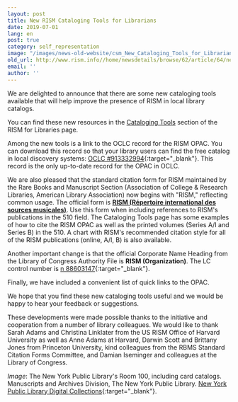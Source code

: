 ```yaml
---
layout: post
title: New RISM Cataloging Tools for Librarians
date: 2019-07-01
lang: en
post: true
category: self_representation
image: "/images/news-old-website/csm_New_Cataloging_Tools_for_Librarians_NYPL_f4112beb94.jpg"
old_url: http://www.rism.info//home/newsdetails/browse/62/article/64/new-rism-cataloging-tools-for-librarians.html
email: ''
author: ''
---
```



We are delighted to announce that there are some new cataloging tools available that will help improve the presence of RISM in local library catalogs.

You can find these new resources in the [Cataloging Tools](/organization/rism-for-libraries.html#c3947) section of the RISM for Libraries page.

Among the new tools is a link to the OCLC record for the RISM OPAC. You can download this record so that your library users can find the free catalog in local discovery systems: [OCLC #913332994](http://www.worldcat.org/oclc/913332994){:target="_blank"}. This record is the only up-to-date record for the OPAC in OCLC.

We are also pleased that the standard citation form for RISM maintained by the Rare Books and Manuscript Section (Association of College & Research Libraries, American Library Association) now begins with "RISM," reflecting common usage. The official form is [**RISM (Répertoire international des sources musicales)**](https://rbms.info/scf/?scf_entries=rism-repertoire-international-des-sources-musicales). Use this form when including references to RISM's publications in the 510 field. The Cataloging Tools page has some examples of how to cite the RISM OPAC as well as the printed volumes (Series A/I and Series B) in the 510. A chart with RISM's recommended citation style for all of the RISM publications (online, A/I, B) is also available.

Another important change is that the official Corporate Name Heading from the Library of Congress Authority File is **RISM (Organization)**. The LC control number is [n 88603147](https://lccn.loc.gov/n88603147){:target="_blank"}.

Finally, we have included a convenient list of quick links to the OPAC.

We hope that you find these new cataloging tools useful and we would be happy to hear your feedback or suggestions.

These developments were made possible thanks to the initiative and cooperation from a number of library colleagues. We would like to thank Sarah Adams and Christina Linklater from the US RISM Office of Harvard University as well as Anne Adams at Harvard, Darwin Scott and Brittany Jones from Princeton University, kind colleagues from the RBMS Standard Citation Forms Committee, and Damian Iseminger and colleagues at the Library of Congress.

_Image_: The New York Public Library's Room 100, including card catalogs. Manuscripts and Archives Division, The New York Public Library. [New York Public Library Digital Collections](http://digitalcollections.nypl.org/items/510d47dd-eb76-a3d9-e040-e00a18064a99){:target="_blank"}.

